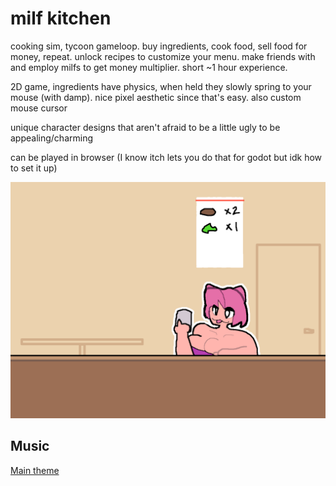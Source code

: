 # milf kitchen

cooking sim, tycoon gameloop. buy ingredients, cook food, sell food for money, repeat. unlock recipes to customize your menu. make friends with and employ milfs to get money multiplier. short ~1 hour experience.

2D game, ingredients have physics, when held they slowly spring to your mouse (with damp). nice pixel aesthetic since that's easy. also custom mouse cursor

unique character designs that aren't afraid to be a little ugly to be appealing/charming

can be played in browser (I know itch lets you do that for godot but idk how to set it up)

![mockup](mockup.png)

## Music

[Main theme](https://www.beepbox.co/#9n21sbk0l00e0ct1Ua7g0jj07r0i0o25T0v1u00f0qg01d02w2h0E112T0v1u10f0qg01d04w2h0E0T2v4u15f10w4qw02d03w0E0b4x8i4zgR000000004zhmlM00000h4h4h4h4w0000p24MFH-xeCvxdfxUxBpC1o1BIP_EA-Wn-b4-hN-vBpuvvmq_kNfIXSjy68p-gjQ6LSNfArCjCpCpwFfijOI30g7h1fAq7AUBy68oejQAZ9u9eCDRRc_v00jjUdunqr7MQPW4wCP_x-mHHHAbkQ_ekjO-3g40qYDFVDKJHOXM61jr_E_CAx8lO5TcVhfc61g40qYDM8vC0cAv8D97mffJvLH-0aFF-STBphf2owCNZ0PZygLKXPfOIEDLPZYPZxdu4aCsUf1Q3QigZd0Z5gZd0Z5gZd0Z6FhhgfkjQQAZd550Z9fjijw0)
